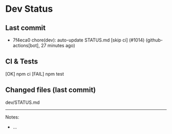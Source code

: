 # Dev Status

## Last commit
- 7f4eca0 chore(dev): auto-update STATUS.md [skip ci] (#1014) (github-actions[bot], 27 minutes ago)
## CI & Tests
[OK] npm ci
[FAIL] npm test

## Changed files (last commit)
dev/STATUS.md

---
Notes:
- ...
